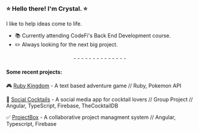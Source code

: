 ### :star: Hello there! I'm Crystal. :star:

I like to help ideas come to life. 

- :books: Currently attending CodeFi's Back End Development course.
- :pencil2: Always looking for the next big project. 





<div align="center"> - - - - - - - - - - - - - -</div>

#### Some recent projects:
 
:video_game: [Ruby Kingdom](https://replit.com/@CrystalCampbell/Ruby-Text-Game?v=1) - A text based adventure game // Ruby, Pokemon API

:tropical_drink: [Social Cocktails](https://cocktails-c5651.web.app/) - A social media app for cocktail lovers // Group Project // Angular, TypeScript, Firebase, TheCocktailDB

:white_check_mark: [ProjectBox](https://issue-tracker-3d4b0.web.app/home) - A collaborative project managment system // Angular, Typescript, Firebase








